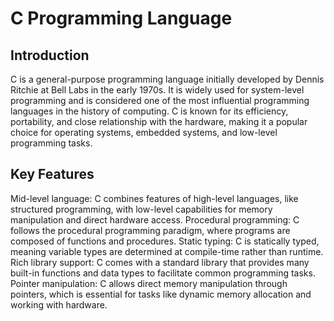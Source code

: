 # C Programming Language

## Introduction

C is a general-purpose programming language initially developed by Dennis Ritchie at Bell Labs in the early 1970s. It is widely used for system-level programming and is considered one of the most influential programming languages in the history of computing. C is known for its efficiency, portability, and close relationship with the hardware, making it a popular choice for operating systems, embedded systems, and low-level programming tasks.

## Key Features 

Mid-level language: C combines features of high-level languages, like structured programming, with low-level capabilities for memory manipulation and direct hardware access.
Procedural programming: C follows the procedural programming paradigm, where programs are composed of functions and procedures.
Static typing: C is statically typed, meaning variable types are determined at compile-time rather than runtime.
Rich library support: C comes with a standard library that provides many built-in functions and data types to facilitate common programming tasks.
Pointer manipulation: C allows direct memory manipulation through pointers, which is essential for tasks like dynamic memory allocation and working with hardware. 
